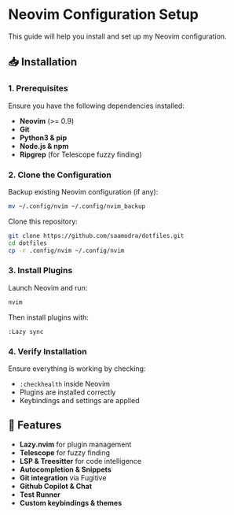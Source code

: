 # Neovim Configuration Setup

This guide will help you install and set up my Neovim configuration.

## 📥 Installation

### 1. Prerequisites
Ensure you have the following dependencies installed:

- **Neovim** (>= 0.9)
- **Git**
- **Python3 & pip**
- **Node.js & npm**
- **Ripgrep** (for Telescope fuzzy finding)

### 2. Clone the Configuration
Backup existing Neovim configuration (if any):
```sh
mv ~/.config/nvim ~/.config/nvim_backup
```

Clone this repository:
```sh
git clone https://github.com/saamodra/dotfiles.git
cd dotfiles
cp -r .config/nvim ~/.config/nvim
```

### 3. Install Plugins
Launch Neovim and run:
```sh
nvim
```
Then install plugins with:
```
:Lazy sync
```

### 4. Verify Installation
Ensure everything is working by checking:
- `:checkhealth` inside Neovim
- Plugins are installed correctly
- Keybindings and settings are applied

## 🎯 Features
- **Lazy.nvim** for plugin management
- **Telescope** for fuzzy finding
- **LSP & Treesitter** for code intelligence
- **Autocompletion & Snippets**
- **Git integration** via Fugitive
- **Github Copilot & Chat**
- **Test Runner**
- **Custom keybindings & themes**


